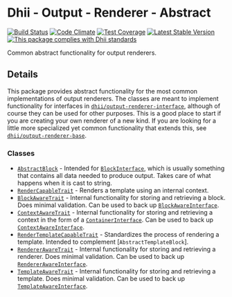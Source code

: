 # Dhii - Output - Renderer - Abstract

[![Build Status](https://travis-ci.org/Dhii/output-renderer-abstract.svg?branch=master)](https://travis-ci.org/Dhii/output-renderer-abstract)
[![Code Climate](https://codeclimate.com/github/Dhii/output-renderer-abstract/badges/gpa.svg)](https://codeclimate.com/github/Dhii/output-renderer-abstract)
[![Test Coverage](https://codeclimate.com/github/Dhii/output-renderer-abstract/badges/coverage.svg)](https://codeclimate.com/github/Dhii/output-renderer-abstract/coverage)
[![Latest Stable Version](https://poser.pugx.org/dhii/output-renderer-abstract/version)](https://packagist.org/packages/dhii/output-renderer-abstract)
[![This package complies with Dhii standards](https://img.shields.io/badge/Dhii-Compliant-green.svg?style=flat-square)][Dhii]

Common abstract functionality for output renderers.

## Details
This package provides abstract functionality for the most common implementations
of output renderers. The classes are meant to implement functionality for
interfaces in [`dhii/output-renderer-interface`], although of course they can
be used for other purposes. This is a good place to start if you are creating
your own renderer of a new kind. If you are looking for a little more
specialized yet common functionality that extends this, see
[`dhii/output-renderer-base`].

### Classes
- [`AbstractBlock`] - Intended for [`BlockInterface`], which is usually
something that contains all data needed to produce output. Takes care of what
happens when it is cast to string.
- [`RenderCapableTrait`] - Renders a template using an internal context.
- [`BlockAwareTrait`] - Internal functionality for storing and retrieving a
block. Does minimal validation. Can be used to back up [`BlockAwareInterface`].
- [`ContextAwareTrait`] - Internal functionality for storing and retrieving a
context in the form of a [`ContainerInterface`]. Can be used to back up [`ContextAwareInterface`].
- [`RenderTemplateCapableTrait`] - Standardizes the process of rendering a
template. Intended to complement [`AbstractTemplateBlock`].
- [`RendererAwareTrait`] - Internal functionality for storing and retrieving a
renderer. Does minimal validation. Can be used to back up
[`RendererAwareInterface`].
- [`TemplateAwareTrait`] - Internal functionality for storing and retrieving a
template. Does minimal validation. Can be used to back up
[`TemplateAwareInterface`].


[Dhii]:                                         https://github.com/Dhii/dhii
[`dhii/output-renderer-interface`]:             https://github.com/Dhii/output-renderer-interface
[`dhii/output-renderer-base`]:                  https://github.com/Dhii/output-renderer-base

[`AbstractBlock`]:                  src/AbstractBlock.php
[`RenderCapableTrait`]:             src/RenderCapableTrait.php
[`BlockAwareTrait`]:                src/BlockAwareTrait.php
[`ContextAwareTrait`]:              src/ContextAwareTrait.php
[`RenderTemplateCapableTrait`]:     src/RenderTemplateCapableTrait.php
[`RendererAwareTrait`]:             src/RendererAwareTrait.php
[`TemplateAwareTrait`]:             src/TemplateAwareTrait.php

[`BlockInterface`]:                 https://github.com/Dhii/output-renderer-interface/blob/v0.2/src/BlockInterface.php
[`TemplateInterface`]:              https://github.com/Dhii/output-renderer-interface/blob/v0.2/src/TemplateInterface.php
[`BlockAwareInterface`]:            https://github.com/Dhii/output-renderer-interface/blob/v0.2/src/BlockAwareInterface.php
[`ContextAwareInterface`]:          https://github.com/Dhii/output-renderer-interface/blob/v0.2/src/ContextAwareInterface.php
[`RendererAwareInterface`]:         https://github.com/Dhii/output-renderer-interface/blob/v0.2/src/RendererAwareInterface.php
[`TemplateAwareInterface`]:         https://github.com/Dhii/output-renderer-interface/blob/v0.2/src/TemplateAwareInterface.php

[`ContainerInterface`]:             https://github.com/php-fig/container/blob/1.0.0/src/ContainerInterface.php
